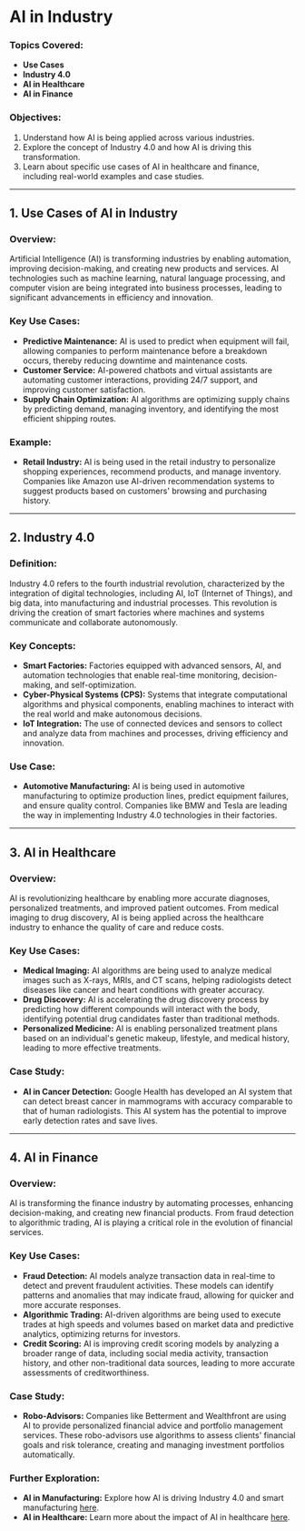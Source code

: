 # AI in Industry


### Topics Covered:
- **Use Cases**
- **Industry 4.0**
- **AI in Healthcare**
- **AI in Finance**

### Objectives:
1. Understand how AI is being applied across various industries.
2. Explore the concept of Industry 4.0 and how AI is driving this transformation.
3. Learn about specific use cases of AI in healthcare and finance, including real-world examples and case studies.

---

## 1. Use Cases of AI in Industry

### Overview:
Artificial Intelligence (AI) is transforming industries by enabling automation, improving decision-making, and creating new products and services. AI technologies such as machine learning, natural language processing, and computer vision are being integrated into business processes, leading to significant advancements in efficiency and innovation.

### Key Use Cases:
- **Predictive Maintenance:** AI is used to predict when equipment will fail, allowing companies to perform maintenance before a breakdown occurs, thereby reducing downtime and maintenance costs.
- **Customer Service:** AI-powered chatbots and virtual assistants are automating customer interactions, providing 24/7 support, and improving customer satisfaction.
- **Supply Chain Optimization:** AI algorithms are optimizing supply chains by predicting demand, managing inventory, and identifying the most efficient shipping routes.

### Example:
- **Retail Industry:** AI is being used in the retail industry to personalize shopping experiences, recommend products, and manage inventory. Companies like Amazon use AI-driven recommendation systems to suggest products based on customers' browsing and purchasing history.

---

## 2. Industry 4.0

### Definition:
Industry 4.0 refers to the fourth industrial revolution, characterized by the integration of digital technologies, including AI, IoT (Internet of Things), and big data, into manufacturing and industrial processes. This revolution is driving the creation of smart factories where machines and systems communicate and collaborate autonomously.

### Key Concepts:
- **Smart Factories:** Factories equipped with advanced sensors, AI, and automation technologies that enable real-time monitoring, decision-making, and self-optimization.
- **Cyber-Physical Systems (CPS):** Systems that integrate computational algorithms and physical components, enabling machines to interact with the real world and make autonomous decisions.
- **IoT Integration:** The use of connected devices and sensors to collect and analyze data from machines and processes, driving efficiency and innovation.

### Use Case:
- **Automotive Manufacturing:** AI is being used in automotive manufacturing to optimize production lines, predict equipment failures, and ensure quality control. Companies like BMW and Tesla are leading the way in implementing Industry 4.0 technologies in their factories.

---

## 3. AI in Healthcare

### Overview:
AI is revolutionizing healthcare by enabling more accurate diagnoses, personalized treatments, and improved patient outcomes. From medical imaging to drug discovery, AI is being applied across the healthcare industry to enhance the quality of care and reduce costs.

### Key Use Cases:
- **Medical Imaging:** AI algorithms are being used to analyze medical images such as X-rays, MRIs, and CT scans, helping radiologists detect diseases like cancer and heart conditions with greater accuracy.
- **Drug Discovery:** AI is accelerating the drug discovery process by predicting how different compounds will interact with the body, identifying potential drug candidates faster than traditional methods.
- **Personalized Medicine:** AI is enabling personalized treatment plans based on an individual's genetic makeup, lifestyle, and medical history, leading to more effective treatments.

### Case Study:
- **AI in Cancer Detection:** Google Health has developed an AI system that can detect breast cancer in mammograms with accuracy comparable to that of human radiologists. This AI system has the potential to improve early detection rates and save lives.

---

## 4. AI in Finance

### Overview:
AI is transforming the finance industry by automating processes, enhancing decision-making, and creating new financial products. From fraud detection to algorithmic trading, AI is playing a critical role in the evolution of financial services.

### Key Use Cases:
- **Fraud Detection:** AI models analyze transaction data in real-time to detect and prevent fraudulent activities. These models can identify patterns and anomalies that may indicate fraud, allowing for quicker and more accurate responses.
- **Algorithmic Trading:** AI-driven algorithms are being used to execute trades at high speeds and volumes based on market data and predictive analytics, optimizing returns for investors.
- **Credit Scoring:** AI is improving credit scoring models by analyzing a broader range of data, including social media activity, transaction history, and other non-traditional data sources, leading to more accurate assessments of creditworthiness.

### Case Study:
- **Robo-Advisors:** Companies like Betterment and Wealthfront are using AI to provide personalized financial advice and portfolio management services. These robo-advisors use algorithms to assess clients' financial goals and risk tolerance, creating and managing investment portfolios automatically.

### Further Exploration:
- **AI in Manufacturing:** Explore how AI is driving Industry 4.0 and smart manufacturing [here](https://www.weforum.org/agenda/2020/01/industry-4-0-artificial-intelligence-robotics/).
- **AI in Healthcare:** Learn more about the impact of AI in healthcare [here](https://www.who.int/news-room/feature-stories/detail/artificial-intelligence).
